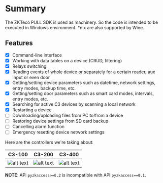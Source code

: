 # Summary

The ZKTeco PULL SDK is used as machinery. So the code is intended to be executed in Windows 
environment. *nix are also supported by Wine.

## Features

- [x] Command-line interface
- [x] Working with data tables on a device (CRUD, filtering)
- [x] Relays switching
- [x] Reading events of whole device or separately for a certain reader, aux input or even door
- [x] Getting/setting device parameters such as datetime, network settings, entry modes, backup 
      time, etc.
- [x] Getting/setting door parameters such as smart card modes, intervals, entry modes, etc.
- [x] Searching for active C3 devices by scanning a local network
- [x] Restarting a device
- [ ] Downloading/uploading files from PC to/from a device
- [ ] Restoring device settings from SD card backup
- [ ] Cancelling alarm function
- [ ] Emergency resetting device network settings

Here are the controllers we're taking about:

C3-100 | C3-200 | C3-400
------ | ------ | ------
![alt text](img/c3-100.png "C3-100 controller") | ![alt text](img/c3-200.png "C3-200 controller") | ![alt text](img/c3-400.png "C3-400 controller")


**NOTE**: API `pyzkaccess>=0.2` is incompatible with API `pyzkaccess==0.1`.

